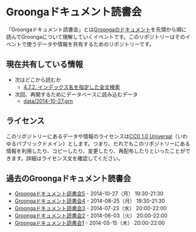 # Groongaドキュメント読書会

「Groongaドキュメント読書会」とは[Groongaのドキュメント](http://groonga.org/ja/docs/)を先頭から順に読んでGroongaについて理解していくイベントです。このリポジトリーはそのイベントで使うデータや情報を共有するためのリポジトリーです。

## 現在共有している情報

  * 次はどこから読むか
    * [4.7.2. インデックス名を指定した全文検索](http://groonga.org/ja/docs/tutorial/match_columns.html#full-text-search-with-specific-index-name)
  * 次回、再開するためにデータベースに読み込むデータ
    * [data/2014-10-27.grn](data/2014-10-27.grn)

## ライセンス

このリポジトリーにあるデータや情報のライセンスは[CC0 1.0 Universal](http://creativecommons.org/publicdomain/zero/1.0/deed.ja)（いわゆるパブリックドメイン）とします。つまり、だれでもこのリポジトリーにある情報を利用したり、コピーしたり、変更したり、再配布したりといったことができます。詳細はライセンス文を確認してください。

## 過去のGroongaドキュメント読書会

  * [Groongaドキュメント読書会5](http://groonga.doorkeeper.jp/events/16395) - 2014-10-27（月） 19:30-21:30
  * [Groongaドキュメント読書会4](http://groonga.doorkeeper.jp/events/14275) - 2014-08-25（月） 19:30-21:30
  * [Groongaドキュメント読書会3](http://groonga.doorkeeper.jp/events/13039) - 2014-07-23（水） 20:00-22:00
  * [Groongaドキュメント読書会2](http://groonga.doorkeeper.jp/events/11834) - 2014-06-03（火） 20:00-22:00
  * [Groongaドキュメント読書会1](http://groonga.doorkeeper.jp/events/11169) - 2014-05-15（木） 20:00-22:00

